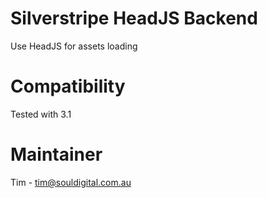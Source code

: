 Silverstripe HeadJS Backend
==================
Use HeadJS for assets loading

Compatibility
==================
Tested with 3.1

Maintainer
==================
Tim - tim@souldigital.com.au